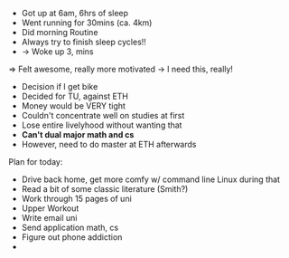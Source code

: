 - Got up at 6am, 6hrs of sleep
- Went running for 30mins (ca. 4km)
- Did morning Routine
- Always try to finish sleep cycles!!
- -> Woke up 3, mins 

=> Felt awesome, really more motivated
-> I need this, really! 

- Decision if I get bike
- Decided for TU, against ETH
- Money would be VERY tight
- Couldn't concentrate well on studies at first
- Lose entire livelyhood without wanting that
- **Can't dual major math and cs**
- However, need to do master at ETH afterwards

Plan for today:
- Drive back home, get more comfy w/ command line Linux during that
- Read a bit of some classic literature (Smith?)
- Work through 15 pages of uni
- Upper Workout
- Write email uni
- Send application math, cs
- Figure out phone addiction 
- 

